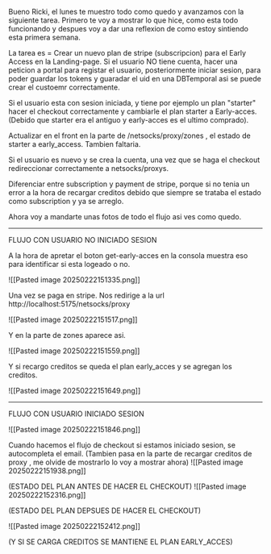 Bueno Ricki, el lunes te muestro todo como quedo y avanzamos con la siguiente tarea.
Primero te voy a mostrar lo que hice, como esta todo funcionando y despues voy a dar una reflexion de como estoy sintiendo esta primera semana.


La tarea es = Crear un nuevo plan de stripe (subscripcion) para el Early Access en la Landing-page.
Si el usuario NO tiene cuenta, hacer una peticion a portal para registar el usuario, posteriormente iniciar sesion, para poder guardar los tokens y guaradar el uid en una DBTemporal asi se puede crear el custoemr correctamente. 

Si el usuario esta con sesion iniciada, y tiene por ejemplo un plan "starter" hacer el checkout correctamente y cambiarle el plan starter a Early-acces. (Debido que starter era el antiguo y early-acces es el ultimo comprado).

Actualizar en el front en la parte de /netsocks/proxy/zones , el estado de starter a early_access.
Tambien faltaria.


Si el usuario es nuevo y se crea la cuenta, una vez que se haga el checkout redireccionar correctamente a netsocks/proxys.

Diferenciar entre subscription y payment de stripe, porque si no tenia un error a la hora de recargar creditos debido que siempre se trataba el estado como subscription y ya se arreglo.

Ahora voy a mandarte unas fotos de todo el flujo asi ves como quedo.

-----


FLUJO CON USUARIO NO INICIADO SESION

A la hora de apretar el boton get-early-acces en la consola muestra eso para identificar si esta logeado o no.

![[Pasted image 20250222151335.png]]


Una vez se paga en stripe. 
Nos redirige a la url http://localhost:5175/netsocks/proxy

![[Pasted image 20250222151517.png]]

Y en la parte de zones aparece asi. 


![[Pasted image 20250222151559.png]]

Y si recargo creditos se queda el plan early_acces y se agregan los creditos.

![[Pasted image 20250222151649.png]]



-----

FLUJO CON USUARIO INICIADO SESION

![[Pasted image 20250222151846.png]]

Cuando hacemos el flujo de checkout si estamos iniciado sesion, se autocompleta el email.
(Tambien pasa en la parte de recargar creditos de proxy , me olvide de mostrarlo lo voy a mostrar ahora)
![[Pasted image 20250222151938.png]]

(ESTADO DEL PLAN ANTES DE HACER EL CHECKOUT)
![[Pasted image 20250222152316.png]]

(ESTADO DEL PLAN DEPSUES DE HACER EL CHECKOUT)

![[Pasted image 20250222152412.png]]

(Y SI SE CARGA CREDITOS SE MANTIENE EL PLAN EARLY_ACCES)